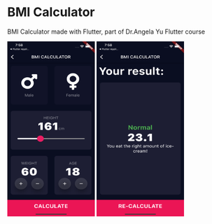 # BMI Calculator 

BMI Calculator made with Flutter, part of Dr.Angela Yu Flutter course


<img src="lib/images/Simulator1.png" width=200 height=400>
<img src="lib/images/Simulator2.png" width=200 height=400>

